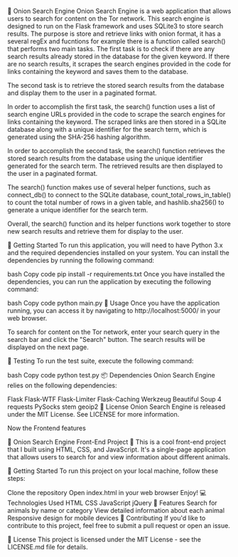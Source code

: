 🔎 Onion Search Engine
Onion Search Engine is a web application that allows users to search for content on the Tor network. This search engine is designed to run on the Flask framework and uses SQLite3 to store search results. The purpose is store and retrieve links with onion format, it has a several regEx and fucntions for example there is a function called search() that performs two main tasks. The first task is to check if there are any search results already stored in the database for the given keyword. If there are no search results, it scrapes the search engines provided in the code for links containing the keyword and saves them to the database.

The second task is to retrieve the stored search results from the database and display them to the user in a paginated format.

In order to accomplish the first task, the search() function uses a list of search engine URLs provided in the code to scrape the search engines for links containing the keyword. The scraped links are then stored in a SQLite database along with a unique identifier for the search term, which is generated using the SHA-256 hashing algorithm.

In order to accomplish the second task, the search() function retrieves the stored search results from the database using the unique identifier generated for the search term. The retrieved results are then displayed to the user in a paginated format.

The search() function makes use of several helper functions, such as connect_db() to connect to the SQLite database, count_total_rows_in_table() to count the total number of rows in a given table, and hashlib.sha256() to generate a unique identifier for the search term.

Overall, the search() function and its helper functions work together to store new search results and retrieve them for display to the user.

🚀 Getting Started
To run this application, you will need to have Python 3.x and the required dependencies installed on your system. You can install the dependencies by running the following command:

bash
Copy code
pip install -r requirements.txt
Once you have installed the dependencies, you can run the application by executing the following command:

bash
Copy code
python main.py
📝 Usage
Once you have the application running, you can access it by navigating to http://localhost:5000/ in your web browser.

To search for content on the Tor network, enter your search query in the search bar and click the "Search" button. The search results will be displayed on the next page.

🧪 Testing
To run the test suite, execute the following command:

bash
Copy code
python test.py
📦 Dependencies
Onion Search Engine relies on the following dependencies:

Flask
Flask-WTF
Flask-Limiter
Flask-Caching
Werkzeug
Beautiful Soup 4
requests
PySocks
stem
geoip2
📄 License
Onion Search Engine is released under the MIT License. See LICENSE for more information.

Now the Frontend features

🌟 Onion Search Engine Front-End Project 🌟
This is a cool front-end project that I built using HTML, CSS, and JavaScript. It's a single-page application that allows users to search for and view information about different animals.

🚀 Getting Started
To run this project on your local machine, follow these steps:

Clone the repository
Open index.html in your web browser
Enjoy!
💻 Technologies Used
HTML
CSS
JavaScript
jQuery
🎨 Features
Search for animals by name or category
View detailed information about each animal
Responsive design for mobile devices
🤝 Contributing
If you'd like to contribute to this project, feel free to submit a pull request or open an issue.

📝 License
This project is licensed under the MIT License - see the LICENSE.md file for details.
